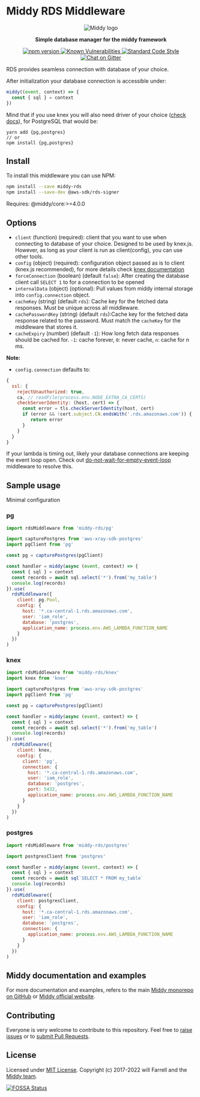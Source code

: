 # Middy RDS Middleware

<div align="center">
  <img alt="Middy logo" src="https://raw.githubusercontent.com/middyjs/middy/master/docs/img/middy-logo.png"/>
</div>

<div align="center">
  <p><strong>Simple database manager for the middy framework</strong></p>
</div>

<div align="center">
<p>
  <a href="http://badge.fury.io/js/%40willfarrell%2Fmiddy-rds">
    <img src="https://badge.fury.io/js/%40willfarrell%2Fmiddy-rds.svg" alt="npm version" style="max-width:100%;">
  </a>
  <a href="https://snyk.io/test/github/willfarrell/middy-rds">
    <img src="https://snyk.io/test/github/willfarrell/middy-rds/badge.svg" alt="Known Vulnerabilities" data-canonical-src="https://snyk.io/test/github/willfarrell/middy-rds" style="max-width:100%;">
  </a>
  <a href="https://standardjs.com/">
    <img src="https://img.shields.io/badge/code_style-standard-brightgreen.svg" alt="Standard Code Style"  style="max-width:100%;">
  </a>
  <a href="https://gitter.im/middyjs/Lobby">
    <img src="https://badges.gitter.im/gitterHQ/gitter.svg" alt="Chat on Gitter"  style="max-width:100%;">
  </a>
</p>
</div>

RDS provides seamless connection with database of your choice.

After initialization your database connection is accessible under:

```javascript
middy((event, context) => {
  const { sql } = context
})
```

Mind that if you use knex you will also need driver of your choice ([check docs](http://knexjs.org/#Installation-node)), for PostgreSQL that would be:

```
yarn add {pg,postgres}
// or
npm install {pg,postgres}
```

## Install

To install this middleware you can use NPM:

```bash
npm install --save middy-rds
npm install --save-dev @aws-sdk/rds-signer
```

Requires: @middy/core:>=4.0.0

## Options

- `client` (function) (required): client that you want to use when connecting to database of your choice. Designed to be used by knex.js. However, as long as your client is run as client(config), you can use other tools.
- `config` (object) (required): configuration object passed as is to client (knex.js recommended), for more details check [knex documentation](http://knexjs.org/#Installation-client)
- `forceConnection` (boolean) (default `false`): After creating the database client call `SELECT 1` to for a connection to be opened
- `internalData` (object) (optional): Pull values from middy internal storage into `config.connection` object.
- `cacheKey` (string) (default `rds`): Cache key for the fetched data responses. Must be unique across all middleware.
- `cachePasswordKey` (string) (default `rds`):Cache key for the fetched data response related to the password. Must match the `cacheKey` for the middleware that stores it.
- `cacheExpiry` (number) (default `-1`): How long fetch data responses should be cached for. `-1`: cache forever, `0`: never cache, `n`: cache for n ms.

**Note:**

- `config.connection` defaults to:

```javascript
{
  ssl: {
    rejectUnauthorized: true,
    ca, // readFile(process.env.NODE_EXTRA_CA_CERTS)
    checkServerIdentity: (host, cert) => {
      const error = tls.checkServerIdentity(host, cert)
      if (error && !cert.subject.CN.endsWith('.rds.amazonaws.com')) {
         return error
      }
    }
  }
}
```

If your lambda is timing out, likely your database connections are keeping the event loop open. Check out [do-not-wait-for-empty-event-loop](https://github.com/middyjs/middy/tree/master/packages/do-not-wait-for-empty-event-loop) middleware to resolve this.

## Sample usage

Minimal configuration

### pg

```javascript
import rdsMiddleware from 'middy-rds/pg'

import capturePostgres from 'aws-xray-sdk-postgres'
import pgClient from 'pg'

const pg = capturePostgres(pgClient)

const handler = middy(async (event, context) => {
  const { sql } = context
  const records = await sql.select('*').from('my_table')
  console.log(records)
}).use(
  rdsMiddleware({
    client: pg.Pool,
    config: {
      host: '*.ca-central-1.rds.amazonaws.com',
      user: 'iam_role',
      database: 'postgres',
      application_name: process.env.AWS_LAMBDA_FUNCTION_NAME
    }
  })
)
```

### knex

```javascript
import rdsMiddleware from 'middy-rds/knex'
import knex from 'knex'

import capturePostgres from 'aws-xray-sdk-postgres'
import pgClient from 'pg'

const pg = capturePostgres(pgClient)

const handler = middy(async (event, context) => {
  const { sql } = context
  const records = await sql.select('*').from('my_table')
  console.log(records)
}).use(
  rdsMiddleware({
    client: knex,
    config: {
      client: 'pg',
      connection: {
        host: '*.ca-central-1.rds.amazonaws.com',
        user: 'iam_role',
        database: 'postgres',
        port: 5432,
        application_name: process.env.AWS_LAMBDA_FUNCTION_NAME
      }
    }
  })
)
```

### postgres

```javascript
import rdsMiddleware from 'middy-rds/postgres'

import postgresClient from 'postgres'

const handler = middy(async (event, context) => {
  const { sql } = context
  const records = await sql`SELECT * FROM my_table`
  console.log(records)
}).use(
  rdsMiddleware({
    client: postgresClient,
    config: {
      host: '*.ca-central-1.rds.amazonaws.com',
      user: 'iam_role',
      database: 'postgres',
      connection: {
        application_name: process.env.AWS_LAMBDA_FUNCTION_NAME
      }
    }
  })
)
```

## Middy documentation and examples

For more documentation and examples, refers to the main [Middy monorepo on GitHub](https://github.com/middyjs/middy) or [Middy official website](https://middy.js.org).

## Contributing

Everyone is very welcome to contribute to this repository. Feel free to [raise issues](https://github.com/middyjs/middy/issues) or to [submit Pull Requests](https://github.com/middyjs/middy/pulls).

## License

Licensed under [MIT License](LICENSE). Copyright (c) 2017-2022 will Farrell and the [Middy team](https://github.com/middyjs/middy/graphs/contributors).

<a href="https://app.fossa.io/projects/git%2Bgithub.com%2Fmiddyjs%2Fmiddy?ref=badge_large">
  <img src="https://app.fossa.io/api/projects/git%2Bgithub.com%2Fmiddyjs%2Fmiddy.svg?type=large" alt="FOSSA Status"  style="max-width:100%;">
</a>
